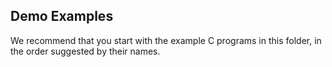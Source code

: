 ## Demo Examples

We recommend that you start with the example C programs in this folder,
in the order suggested by their names.

